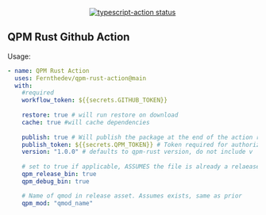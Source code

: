 <p align="center">
  <a href="https://github.com/actions/typescript-action/actions"><img alt="typescript-action status" src="https://github.com/Fernthedev/qpm-rust-action/workflows/build-test/badge.svg"></a>
</p>

## QPM Rust Github Action

Usage: 
```yaml
- name: QPM Rust Action
  uses: Fernthedev/qpm-rust-action@main
  with:
    #required
    workflow_token: ${{secrets.GITHUB_TOKEN}}
    
    restore: true # will run restore on download
    cache: true #will cache dependencies
    
    publish: true # Will publish the package at the end of the action run
    publish_token: ${{secrets.QPM_TOKEN}} # Token required for authorization publish to qpackages.com
    version: "1.0.0" # defaults to qpm-rust version, do not include v
    
    # set to true if applicable, ASSUMES the file is already a relaease asset
    qpm_release_bin: true 
    qpm_debug_bin: true

    # Name of qmod in release asset. Assumes exists, same as prior
    qpm_mod: "qmod_name" 